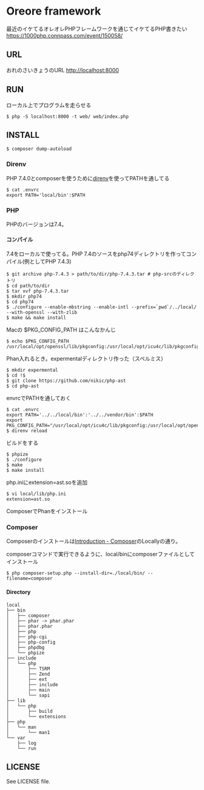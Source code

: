 # Oreore framework

最近のイケてるオレオレPHPフレームワークを通じてイケてるPHP書きたい <https://1000php.connpass.com/event/150058/>

## URL

おれのさいきょうのURL [http://localhost:8000](https://oreore-tekimen.herokuapp.com)

## RUN

ローカル上でプログラムを走らせる

    $ php -S localhost:8000 -t web/ web/index.php

## INSTALL

    $ composer dump-autoload

### Direnv

PHP 7.4.0とcomposerを使うために[direnv](https://direnv.net/)を使ってPATHを通してる

    $ cat .envrc
    export PATH='local/bin':$PATH

### PHP

PHPのバージョンは7.4。

#### コンパイル

7.4をローカルで使ってる。PHP 7.4のソースをphp74ディレクトリを作ってコンパイル(例としてPHP 7.4.3)

    $ git archive php-7.4.3 > path/to/dir/php-7.4.3.tar # php-srcのディレクトリ
    $ cd path/to/dir
    $ tar xvf php-7.4.3.tar
    $ mkdir php74
    $ cd php74
    $ ./configure --enable-mbstring --enable-intl --prefix=`pwd`/../local/ --with-openssl --with-zlib
    $ make && make install

Macの $PKG\_CONFIG\_PATH はこんなかんじ

    $ echo $PKG_CONFIG_PATH
    /usr/local/opt/openssl/lib/pkgconfig:/usr/local/opt/icu4c/lib/pkgconfig/

Phan入れるとき。expermentalディレクトリ作った（スペルミス）


    $ mkdir expermental
    $ cd !$
    $ git clone https://github.com/nikic/php-ast
    $ cd php-ast

envrcでPATHを通しておく

    $ cat .envrc
    export PATH='../../local/bin':'../../vendor/bin':$PATH
    export PKG_CONFIG_PATH="/usr/local/opt/icu4c/lib/pkgconfig:/usr/local/opt/openssl/lib/pkgconfig"
    $ direnv reload

ビルドをする

    $ phpize
    $ ./configure
    $ make
    $ make install

php.iniにextension=ast.soを追加

    $ vi local/lib/php.ini
    extension=ast.so

ComposerでPhanをインストール

### Composer

Composerのインストールは[Introduction - Composer](https://getcomposer.org/doc/00-intro.md#locally)のLocallyの通り。

composerコマンドで実行できるように、local/binにcomposerファイルとしてインストール

    $ php composer-setup.php --install-dir=./local/bin/ --filename=composer

#### Directory

    local
    ├── bin
    │   ├── composer
    │   ├── phar -> phar.phar
    │   ├── phar.phar
    │   ├── php
    │   ├── php-cgi
    │   ├── php-config
    │   ├── phpdbg
    │   └── phpize
    ├── include
    │   └── php
    │       ├── TSRM
    │       ├── Zend
    │       ├── ext
    │       ├── include
    │       ├── main
    │       └── sapi
    ├── lib
    │   └── php
    │       ├── build
    │       └── extensions
    ├── php
    │   └── man
    │       └── man1
    └── var
        ├── log
        └── run

## LICENSE

See LICENSE file.


